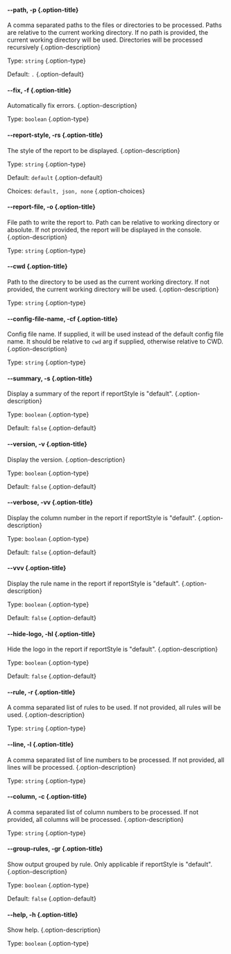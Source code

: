 <!--- This file is auto generated. Do not edit this file manually. 2023-7-6 ---> 




#### --path, -p {.option-title}

A comma separated paths to the files or directories to be processed. Paths are relative to the current working directory. If no path is provided, the current working directory will be used. Directories will be processed recursively {.option-description}

Type: `string` {.option-type}

Default: `.` {.option-default}


#### --fix, -f {.option-title}

Automatically fix errors. {.option-description}

Type: `boolean` {.option-type}


#### --report-style, -rs {.option-title}

The style of the report to be displayed. {.option-description}

Type: `string` {.option-type}

Default: `default` {.option-default}

Choices: `default, json, none` {.option-choices}


#### --report-file, -o {.option-title}

File path to write the report to. Path can be relative to working directory or absolute. If not provided, the report will be displayed in the console. {.option-description}

Type: `string` {.option-type}


#### --cwd {.option-title}

Path to the directory to be used as the current working directory. If not provided, the current working directory will be used. {.option-description}

Type: `string` {.option-type}


#### --config-file-name, -cf {.option-title}

Config file name. If supplied, it will be used instead of the default config file name. It should be relative to `cwd` arg if supplied, otherwise relative to CWD. {.option-description}

Type: `string` {.option-type}


#### --summary, -s {.option-title}

Display a summary of the report if reportStyle is "default". {.option-description}

Type: `boolean` {.option-type}

Default: `false` {.option-default}


#### --version, -v {.option-title}

Display the version. {.option-description}

Type: `boolean` {.option-type}

Default: `false` {.option-default}


#### --verbose, -vv {.option-title}

Display the column number in the report if reportStyle is "default". {.option-description}

Type: `boolean` {.option-type}

Default: `false` {.option-default}


#### --vvv {.option-title}

Display the rule name in the report if reportStyle is "default". {.option-description}

Type: `boolean` {.option-type}

Default: `false` {.option-default}


#### --hide-logo, -hl {.option-title}

Hide the logo in the report if reportStyle is "default". {.option-description}

Type: `boolean` {.option-type}

Default: `false` {.option-default}


#### --rule, -r {.option-title}

A comma separated list of rules to be used. If not provided, all rules will be used. {.option-description}

Type: `string` {.option-type}


#### --line, -l {.option-title}

A comma separated list of line numbers to be processed. If not provided, all lines will be processed. {.option-description}

Type: `string` {.option-type}


#### --column, -c {.option-title}

A comma separated list of column numbers to be processed. If not provided, all columns will be processed. {.option-description}

Type: `string` {.option-type}


#### --group-rules, -gr {.option-title}

Show output grouped by rule. Only applicable if reportStyle is "default". {.option-description}

Type: `boolean` {.option-type}

Default: `false` {.option-default}


#### --help, -h {.option-title}

Show help. {.option-description}

Type: `boolean` {.option-type}